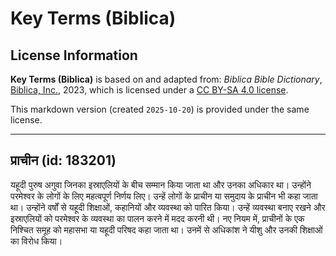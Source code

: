 # Key Terms (Biblica)

## License Information

**Key Terms (Biblica)** is based on and adapted from: _Biblica Bible Dictionary_, [Biblica, Inc.](https://www.biblica.com/), 2023, which is licensed under a [CC BY-SA 4.0 license](https://creativecommons.org/licenses/by-sa/4.0/legalcode.en).

This markdown version (created `2025-10-20`) is provided under the same license.



--------------------------------

## प्राचीन (id: 183201)

यहूदी पुरुष अगुवा जिनका इस्राएलियों के बीच सम्मान किया जाता था और उनका अधिकार था। उन्होंने परमेश्वर के लोगों के लिए महत्वपूर्ण निर्णय लिए। उन्हें लोगों के प्राचीन या समुदाय के प्राचीन भी कहा जाता था। उन्होंने वर्षों से यहूदी शिक्षाओं, कहानियों और व्यवस्था को पारित किया। उन्हें व्यवस्था बनाए रखने और इस्राएलियों को परमेश्वर के व्यवस्था का पालन करने में मदद करनी थी। नए नियम में, प्राचीनों के एक निश्चित समूह को महासभा या यहूदी परिषद कहा जाता था। उनमें से अधिकांश ने यीशु और उनकी शिक्षाओं का विरोध किया।


